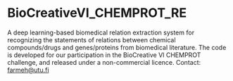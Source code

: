 # BioCreativeVI_CHEMPROT_RE
A deep learning-based biomedical relation extraction system for recognizing the statements of relations between chemical compounds/drugs and genes/proteins from biomedical literature. The code is developed for our participation in the BioCreative VI CHEMPROT challenge, and released under a non-commercial licence. Contact: farmeh@utu.fi

